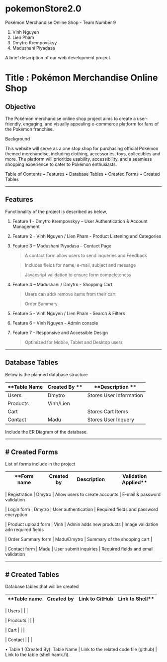 # pokemonStore2.0
Pokémon Merchandise Online Shop - Team Number 9



1.	Vinh Nguyen
2.	Lien Pham
3.	Dmytro Krempovskyy
4.	Madushani Piyadasa

A brief description of our web development project.

# Title : Pokémon Merchandise Online Shop

## Objective ## 

The Pokémon merchandise online shop project aims to create a user-friendly, engaging, and visually appealing e-commerce platform for fans of the Pokémon franchise.  

Background

This website will serve as a one stop shop for purchasing official Pokémon themed merchandise, including clothing, accessories, toys, collectibles and more. The platform will prioritize usability, accessibility, and a seamless shopping experience to cater to Pokémon enthusiasts. 

Table of Contents
•	Features
•	Database Tables
•	Created Forms
•	Created Tables
________________________________________
## Features
Functionality of the project is described as below, 

1.	Feature 1 - Dmytro Krempovskyy – User Authentication & Account Management


2.	Feature 2 - Vinh Nguyen / Lien Pham - Product Listening and Categories 


3.	Feature 3 – Madushani Piyadasa – Contact Page

    > A contact form allow users to send inqueries and Feedback

    > Includes fields for name, e-mail, subject and message
     
    > Javacsript validation to ensure form compeleteness

4.	Feature 4 – Madushani / Dmytro - Shopping  Cart

    > Users can add/ remove items from their cart

    > Order Summary

5.	Feature 5 - Vinh Nguyen / Lien Pham - Search & Filters



6. Feature 6 – Vinh Nguyen  - Admin console


7.	Feature 7 - Responsive and Accessible Design

    > Optimized for Mobile, Tablet and Desktop users 


_______________________________________

## Database Tables

Below is the planned database structure

| **Table Name       | Created By **            | **Description  **  
| -----------        | ----------               | ------------   
| Users              | Dmytro                   | Stores User Information
| Products           | Vinh/Lien                |                                       
| Cart               |                          | Stores Cart Items                 
| Contact            | Madu                     | Stores User Inquery   




Include the ER Diagram of the database.
________________________________________

## # Created Forms

List of forms include in the project

|**Form name          | Created by   | Description                       | Validation Applied**
|---------------      | -----------  | ---------------                   | ---------------------

| Registration        | Dmytro       | Allow users to create accounts    | E-mail & password validation 

| Login form          | Dmytro       | User authentication               | Required fields and password encryption 

| Product upload form | Vinh         | Admin adds new products           | Image validation adn required fields 

| Order Summary form  | Madu/Dmytro  | Summary of the shopping cart      |

| Contact form        | Madu         | User submit inquiries             | Required fields and email validation 

________________________________________

## # Created Tables
Database tables that will be created

|**Table name          | Created by   | Link to GitHub                   | Link to Shell**
|---------------       | -----------  | ---------------                  | ---------------------

| Users                |              |                                  |

| Prodcuts             |              |                                  |

| Cart                 |              |                                  |

| Contact              |              |                                  |

 




•	Table 1 (Created By): Table Name | Link to the related code file (github) | Link to the table (shell.hamk.fi).

 
